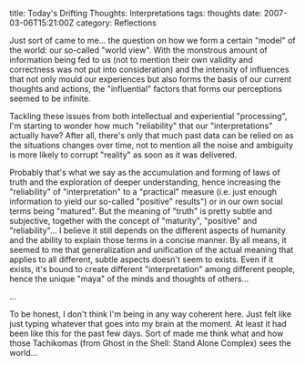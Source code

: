 title: Today's Drifting Thoughts: Interpretations
tags: thoughts
date: 2007-03-06T15:21:00Z
category: Reflections

Just sort of came to me… the question on how we form a certain "model" of the world: our so-called "world view". With the monstrous amount of information being fed to us (not to mention their own validity and correctness was not put into consideration) and the intensity of influences that not only mould our experiences but also forms the basis of our current thoughts and actions, the "influential" factors that forms our perceptions seemed to be infinite.

Tackling these issues from both intellectual and experiential "processing", I'm starting to wonder how much "reliability" that our "interpretations" actually have? After all, there's only that much past data can be relied on as the situations changes over time, not to mention all the noise and ambiguity is more likely to corrupt "reality" as soon as it was delivered.

Probably that's what we say as the accumulation and forming of laws of truth and the exploration of deeper understanding, hence increasing the "reliability" of "interpretation" to a "practical" measure (i.e. just enough information to yield our so-called "positive" results") or in our own social terms being "matured". But the meaning of "truth" is pretty subtle and subjective, together with the concept of "maturity", "positive" and "reliability"… I believe it still depends on the different aspects of humanity and the ability to explain those terms in a concise manner. By all means, it seemed to me that generalization and unification of the actual meaning that applies to all different, subtle aspects doesn't seem to exists. Even if it exists, it's bound to create different "interpretation" among different people, hence the unique "maya" of the minds and thoughts of others…

…

To be honest, I don't think I'm being in any way coherent here. Just felt like just typing whatever that goes into my brain at the moment. At least it had been like this for the past few days. Sort of made me think what and how those Tachikomas (from Ghost in the Shell: Stand Alone Complex) sees the world…
